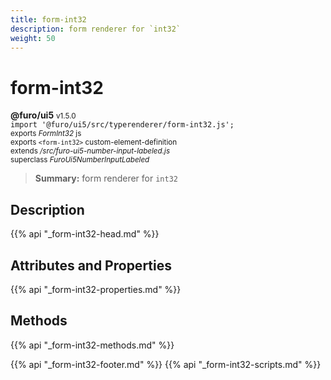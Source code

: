 ```yaml
---
title: form-int32
description: form renderer for `int32`
weight: 50
---
```


# form-int32
**@furo/ui5** <small>v1.5.0</small>
<br>`import '@furo/ui5/src/typerenderer/form-int32.js';`<small>
<br>exports *FormInt32* js
<br>exports `<form-int32>` custom-element-definition
<br>extends */src/furo-ui5-number-input-labeled.js*
<br>superclass *FuroUi5NumberInputLabeled*</small>

> **Summary:** form renderer for `int32`

## Description



{{% api "_form-int32-head.md" %}}

## Attributes and Properties
{{% api "_form-int32-properties.md" %}}



## Methods
{{% api "_form-int32-methods.md" %}}





{{% api "_form-int32-footer.md" %}}
{{% api "_form-int32-scripts.md" %}}
